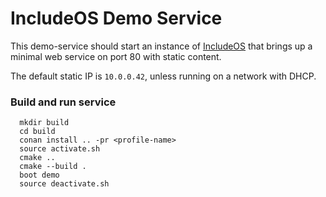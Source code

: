 # IncludeOS Demo Service

This demo-service should start an instance of [IncludeOS](https://github.com/includeos/includeos) that brings up a minimal web service on port 80 with static content.

The default static IP is `10.0.0.42`, unless running on a network with DHCP.

### Build and run service

```
  mkdir build
  cd build
  conan install .. -pr <profile-name>
  source activate.sh
  cmake ..
  cmake --build .
  boot demo
  source deactivate.sh
```
